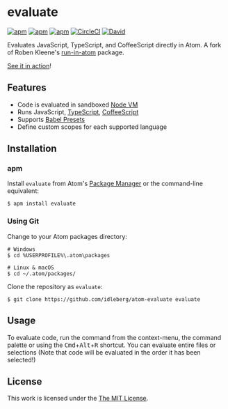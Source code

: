 # evaluate

[![apm](https://flat.badgen.net/apm/license/evaluate)](https://atom.io/packages/evaluate)
[![apm](https://flat.badgen.net/apm/v/evaluate)](https://atom.io/packages/evaluate)
[![apm](https://flat.badgen.net/apm/dl/evaluate)](https://atom.io/packages/evaluate)
[![CircleCI](https://flat.badgen.net/circleci/github/idleberg/atom-evaluate)](https://circleci.com/gh/idleberg/atom-evaluate)
[![David](https://flat.badgen.net/david/dep/idleberg/atom-evaluate)](https://david-dm.org/idleberg/atom-evaluate)

Evaluates JavaScript, TypeScript, and CoffeeScript directly in Atom. A fork of Roben Kleene's [run-in-atom](https://github.com/robenkleene/run-in-atom) package.

[See it in action](https://vimeo.com/230280295)!

## Features

- Code is evaluated in sandboxed [Node VM](https://nodejs.org/api/vm.html)
- Runs JavaScript, [TypeScript](https://www.typescriptlang.org/), [CoffeeScript](http://coffeescript.org/)
- Supports [Babel Presets](https://babeljs.io/docs/plugins/#presets)
- Define custom scopes for each supported language

## Installation

### apm

Install `evaluate` from Atom's [Package Manager](http://flight-manual.atom.io/using-atom/sections/atom-packages/) or the command-line equivalent:

`$ apm install evaluate`

### Using Git

Change to your Atom packages directory:

```
# Windows
$ cd %USERPROFILE%\.atom\packages

# Linux & macOS
$ cd ~/.atom/packages/
```

Clone the repository as `evaluate`:

```
$ git clone https://github.com/idleberg/atom-evaluate evaluate
```

## Usage

To evaluate code, run the command from the context-menu, the command palette or using the <kbd>Cmd</kbd>+<kbd>Alt</kbd>+<kbd>R</kbd> shortcut. You can evaluate entire files or selections (Note that code will be evaluated in the order it has been selected!)

## License

This work is licensed under the [The MIT License](LICENSE.md).
